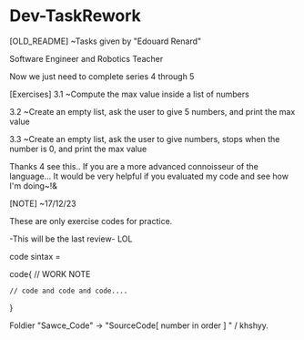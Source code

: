 # Dev-TaskRework
[OLD_README] ~Tasks given by "Edouard Renard"

Software Engineer and Robotics Teacher

Now we just need to complete series 4 through 5

[Exercises] 3.1 ~Compute the max value inside a list of numbers

3.2 ~Create an empty list, ask the user to give 5 numbers, and print the max value 

3.3 ~Create an empty list, ask the user to give numbers, stops when the number is 0, and print the max value

Thanks 4 see this.. If you are a more advanced connoisseur of the language... It would be very helpful if you evaluated my code and see how I'm doing~!&

[NOTE] ~17/12/23

These are only exercise codes for practice.

-This will be the last review- LOL

code sintax = 

code{
    // WORK NOTE 

    // code and code and code....
}

Foldier "Sawce_Code" -> "SourceCode[ number in order ] "   / khshyy.